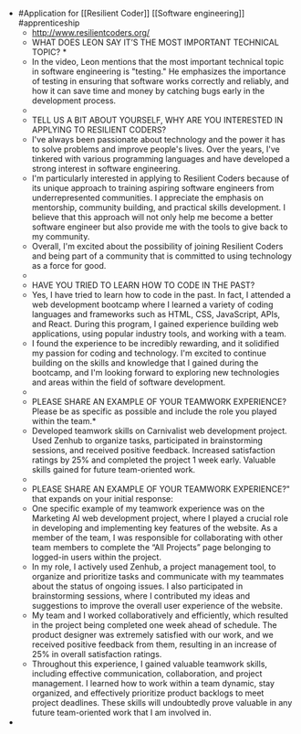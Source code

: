 - #Application for [[Resilient Coder]] [[Software engineering]] #apprenticeship
	- http://www.resilientcoders.org/
	- WHAT DOES LEON SAY IT’S THE MOST IMPORTANT TECHNICAL TOPIC? *
	- In the video, Leon mentions that the most important technical topic in software engineering is "testing." He emphasizes the importance of testing in ensuring that software works correctly and reliably, and how it can save time and money by catching bugs early in the development process.
	-
	- TELL US A BIT ABOUT YOURSELF, WHY ARE YOU INTERESTED IN APPLYING TO RESILIENT CODERS?
	- I've always been passionate about technology and the power it has to solve problems and improve people's lives. Over the years, I've tinkered with various programming languages and have developed a strong interest in software engineering.
	- I'm particularly interested in applying to Resilient Coders because of its unique approach to training aspiring software engineers from underrepresented communities. I appreciate the emphasis on mentorship, community building, and practical skills development. I believe that this approach will not only help me become a better software engineer but also provide me with the tools to give back to my community.
	- Overall, I'm excited about the possibility of joining Resilient Coders and being part of a community that is committed to using technology as a force for good.
	-
	- HAVE YOU TRIED TO LEARN HOW TO CODE IN THE PAST?
	- Yes, I have tried to learn how to code in the past. In fact, I attended a web development bootcamp where I learned a variety of coding languages and frameworks such as HTML, CSS, JavaScript, APIs, and React. During this program, I gained experience building web applications, using popular industry tools, and working with a team.
	- I found the experience to be incredibly rewarding, and it solidified my passion for coding and technology. I'm excited to continue building on the skills and knowledge that I gained during the bootcamp, and I'm looking forward to exploring new technologies and areas within the field of software development.
	-
	- PLEASE SHARE AN EXAMPLE OF YOUR TEAMWORK EXPERIENCE? Please be as specific as possible and include the role you played within the team.*
	- Developed teamwork skills on Carnivalist web development project. Used Zenhub to organize tasks, participated in brainstorming sessions, and received positive feedback. Increased satisfaction ratings by 25% and completed the project 1 week early. Valuable skills gained for future team-oriented work.
	-
	- PLEASE SHARE AN EXAMPLE OF YOUR TEAMWORK EXPERIENCE?" that expands on your initial response:
	- One specific example of my teamwork experience was on the Marketing AI web development project, where I played a crucial role in developing and implementing key features of the website. As a member of the team, I was responsible for collaborating with other team members to complete the “All Projects” page belonging to logged-in users within the project.
	- In my role, I actively used Zenhub, a project management tool, to organize and prioritize tasks and communicate with my teammates about the status of ongoing issues. I also participated in brainstorming sessions, where I contributed my ideas and suggestions to improve the overall user experience of the website.
	- My team and I worked collaboratively and efficiently, which resulted in the project being completed one week ahead of schedule. The product designer was extremely satisfied with our work, and we received positive feedback from them, resulting in an increase of 25% in overall satisfaction ratings.
	- Throughout this experience, I gained valuable teamwork skills, including effective communication, collaboration, and project management. I learned how to work within a team dynamic, stay organized, and effectively prioritize product backlogs to meet project deadlines. These skills will undoubtedly prove valuable in any future team-oriented work that I am involved in.
-